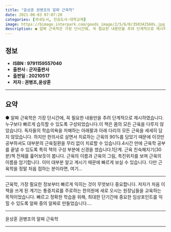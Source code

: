 ```yaml
---
title: "윤상훈 권병조의 알짜 근육학"
date: 2021-06-03 07:07:20
categories: [국내도서, 전공도서-대학교재]
image: https://bimage.interpark.com/goods_image/2/5/6/0/350342560s.jpg
description: ● 알짜 근육학은 가장 단시간에, 꼭 필요한 내용만을 추려 단계적으로 제시하였습니다.누구보다 빠르게 습득할 수 있도록 구성되었습니다.이 책은 몸의 모든 근육을 다루지 않았습니다. 독자들의 학습의욕을 저해하는 아래팔과 아래 다리의 모든 근육을 세세히 담지 않았습니다. 하지만 한의사로 살
---
```


## **정보**

- **ISBN : 9791159557040**
- **출판사 : 군자출판사**
- **출판일 : 20210517**
- **저자 : 권병조,윤상훈**

------



## **요약**

●  알짜 근육학은 가장 단시간에, 꼭 필요한 내용만을 추려 단계적으로 제시하였습니다.누구보다 빠르게 습득할 수 있도록 구성되었습니다.이 책은 몸의 모든 근육을 다루지 않았습니다. 독자들의 학습의욕을 저해하는 아래팔과 아래 다리의 모든 근육을 세세히 담지 않았습니다. 하지만 한의사로 살면서 치료하는 근육의 90%를 담았기 때문에 이것만 공부하셔도 대부분의 근육질환을 무리 없이 치료할 수 있습니다.4시간 만에 근육학 공부를 끝낼 수 있도록 특히 책의 구성 부분에 신경을 썼습니다.1단계. 근육 친숙해지기(30분)책 전체를 훑어보듯이 봅니다. 근육의 이름과 근육의 그림, 촉진위치를 보며 근육의 이름을 암기합니다. 이미 대부분 알고 계시기 때문에 빠르게 보실 수 있습니다. 다만 근육학을 정말 처음 접하는 분이라면, 여기...

------

근육학, 가장 필요한 정보부터 빠르게 익히는 것이 무엇보다 중요합니다.  저자가 처음 이 책을 쓰게 된 계기는 통증치료를 주로하는 한의원에 새로 오시는 원장님들을 교육하는 목적이었습니다. 빠르고 정확한 학습을 위해, 최대한 단기간에 중요한 임상포인트를 익힐 수 있도록 알짜 중의 알짜로 만들었습니다.... 

------


윤상훈 권병조의 알짜 근육학 

------


